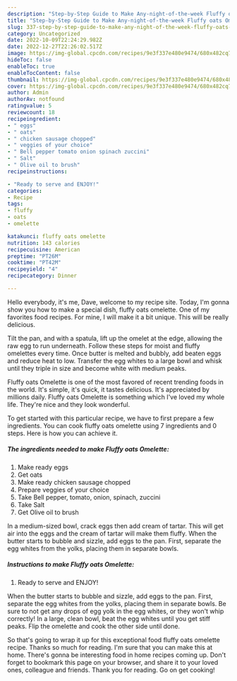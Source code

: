 ```yaml
---
description: "Step-by-Step Guide to Make Any-night-of-the-week Fluffy oats Omelette"
title: "Step-by-Step Guide to Make Any-night-of-the-week Fluffy oats Omelette"
slug: 337-step-by-step-guide-to-make-any-night-of-the-week-fluffy-oats-omelette
category: Uncategorized
date: 2022-10-09T22:24:29.982Z
date: 2022-12-27T22:26:02.517Z
image: https://img-global.cpcdn.com/recipes/9e3f337e480e9474/680x482cq70/fluffy-oats-omelette-recipe-main-photo.jpg
hideToc: false
enableToc: true
enableTocContent: false
thumbnail: https://img-global.cpcdn.com/recipes/9e3f337e480e9474/680x482cq70/fluffy-oats-omelette-recipe-main-photo.jpg
cover: https://img-global.cpcdn.com/recipes/9e3f337e480e9474/680x482cq70/fluffy-oats-omelette-recipe-main-photo.jpg
author: Admin
authorAv: notfound
ratingvalue: 5
reviewcount: 18
recipeingredient:
- " eggs"
- " oats"
- " chicken sausage chopped"
- " veggies of your choice"
- " Bell pepper tomato onion spinach zuccini"
- " Salt"
- " Olive oil to brush"
recipeinstructions:

- "Ready to serve and ENJOY!"
categories:
- Recipe
tags:
- fluffy
- oats
- omelette

katakunci: fluffy oats omelette 
nutrition: 143 calories
recipecuisine: American
preptime: "PT26M"
cooktime: "PT42M"
recipeyield: "4"
recipecategory: Dinner

---
```



Hello everybody, it's me, Dave, welcome to my recipe site. Today, I'm gonna show you how to make a special dish, fluffy oats omelette. One of my favorites food recipes. For mine, I will make it a bit unique. This will be really delicious.

Tilt the pan, and with a spatula, lift up the omelet at the edge, allowing the raw egg to run underneath. Follow these steps for moist and fluffy omelettes every time. Once butter is melted and bubbly, add beaten eggs and reduce heat to low. Transfer the egg whites to a large bowl and whisk until they triple in size and become white with medium peaks.

Fluffy oats Omelette is one of the most favored of recent trending foods in the world. It's simple, it's quick, it tastes delicious. It's appreciated by millions daily. Fluffy oats Omelette is something which I've loved my whole life. They're nice and they look wonderful.


To get started with this particular recipe, we have to first prepare a few ingredients. You can cook fluffy oats omelette using 7 ingredients and 0 steps. Here is how you can achieve it.

<!--inarticleads1-->

##### The ingredients needed to make Fluffy oats Omelette:

1. Make ready  eggs
1. Get  oats
1. Make ready  chicken sausage chopped
1. Prepare  veggies of your choice
1. Take  Bell pepper, tomato, onion, spinach, zuccini
1. Take  Salt
1. Get  Olive oil to brush


In a medium-sized bowl, crack eggs then add cream of tartar. This will get air into the eggs and the cream of tartar will make them fluffy. When the butter starts to bubble and sizzle, add eggs to the pan. First, separate the egg whites from the yolks, placing them in separate bowls. 

<!--inarticleads2-->

##### Instructions to make Fluffy oats Omelette:


1. Ready to serve and ENJOY!

When the butter starts to bubble and sizzle, add eggs to the pan. First, separate the egg whites from the yolks, placing them in separate bowls. Be sure to not get any drops of egg yolk in the egg whites, or they won&#39;t whip correctly! In a large, clean bowl, beat the egg whites until you get stiff peaks. Flip the omelette and cook the other side until done. 

So that's going to wrap it up for this exceptional food fluffy oats omelette recipe. Thanks so much for reading. I'm sure that you can make this at home. There's gonna be interesting food in home recipes coming up. Don't forget to bookmark this page on your browser, and share it to your loved ones, colleague and friends. Thank you for reading. Go on get cooking!
